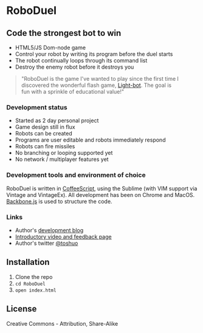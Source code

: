 RoboDuel
=========

Code the strongest bot to win
---

  - HTML5/JS Dom-node game
  - Control your robot by writing its program before the duel starts
  - The robot continually loops through its command list
  - Destroy the enemy robot before it destroys you

    
>"RoboDuel is the game I've wanted to play since the first time I  
discovered the wonderful flash game, [Light-bot].  The goal is  
fun with a sprinkle of educational value!"


### Development status
  - Started as 2 day personal project
  - Game design still in flux
  - Robots can be created
  - Programs are user editable and robots immediately respond
  - Robots can fire missiles
  - No branching or looping supported yet
  - No network / multiplayer features yet

### Development tools and environment of choice
RoboDuel is written in [CoffeeScript], using the Sublime (with VIM support via Vintage and VintageEx).  All development has been on Chrome and MacOS.  [Backbone.js] is used to structure the code.

### Links
 - Author's [development blog]
 - [Introductory video and feedback page]
 - Author's twitter [@toshuo]


Installation
--------------

1. Clone the repo
2. `cd RoboDuel`
3. `open index.html`

License
-

Creative Commons - Attribution, Share-Alike
  
  [Light-bot]: http://www.kongregate.com/games/Coolio_Niato/light-bot
  [development blog]: http://logicmason.com/
  [Introductory video and feedback page]: http://logicmason.com/2013/hack-reactor-diaries-3-roboduel-with-backbone-and-coffeescript/
  [CoffeeScript]: http://coffeescript.org/
  [Backbone.js]: http://backbonejs.org/
  [@toshuo]: http://twitter.com/toshuo
  
  
  
    
